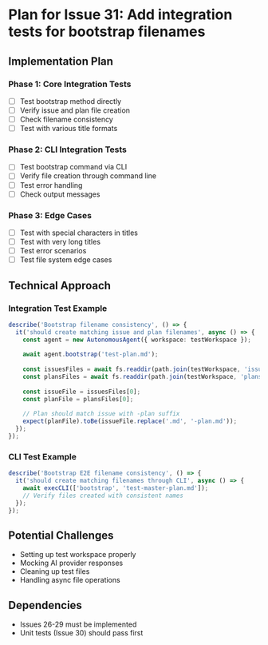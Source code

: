 # Plan for Issue 31: Add integration tests for bootstrap filenames

## Implementation Plan

### Phase 1: Core Integration Tests
- [ ] Test bootstrap method directly
- [ ] Verify issue and plan file creation
- [ ] Check filename consistency
- [ ] Test with various title formats

### Phase 2: CLI Integration Tests
- [ ] Test bootstrap command via CLI
- [ ] Verify file creation through command line
- [ ] Test error handling
- [ ] Check output messages

### Phase 3: Edge Cases
- [ ] Test with special characters in titles
- [ ] Test with very long titles
- [ ] Test error scenarios
- [ ] Test file system edge cases

## Technical Approach

### Integration Test Example
```typescript
describe('Bootstrap filename consistency', () => {
  it('should create matching issue and plan filenames', async () => {
    const agent = new AutonomousAgent({ workspace: testWorkspace });
    
    await agent.bootstrap('test-plan.md');
    
    const issuesFiles = await fs.readdir(path.join(testWorkspace, 'issues'));
    const plansFiles = await fs.readdir(path.join(testWorkspace, 'plans'));
    
    const issueFile = issuesFiles[0];
    const planFile = plansFiles[0];
    
    // Plan should match issue with -plan suffix
    expect(planFile).toBe(issueFile.replace('.md', '-plan.md'));
  });
});
```

### CLI Test Example
```typescript
describe('Bootstrap E2E filename consistency', () => {
  it('should create matching filenames through CLI', async () => {
    await execCLI(['bootstrap', 'test-master-plan.md']);
    // Verify files created with consistent names
  });
});
```

## Potential Challenges
- Setting up test workspace properly
- Mocking AI provider responses
- Cleaning up test files
- Handling async file operations

## Dependencies
- Issues 26-29 must be implemented
- Unit tests (Issue 30) should pass first